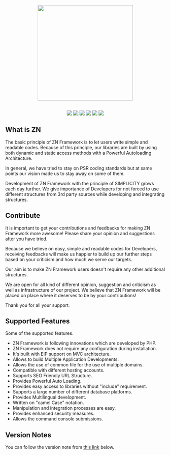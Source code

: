 <p align="center">
	<img width="300" src="https://www.znframework.com/Cloud/ZNFramework/small-top.png" style="max-width:300px"><br><br>
</p>

<p align="center">
<a href="https://github.com/znframework/fullpack-edition/actions/workflows/phpunit.yml">
	<img src="https://img.shields.io/github/workflow/status/znframework/fullpack-edition/PHPUnit/develop?label=build&logo=github&logoColor=%2300BFFF&style=flat-square" style="max-width:100%;"></a>
<a href="https://coveralls.io/github/znframework/fullpack-edition" rel="nofollow">
	<img src="https://img.shields.io/coveralls/github/znframework/fullpack-edition/develop?color=brightgreen&style=flat-square" style="max-width:100%;"></a>
<a href="https://packagist.org/packages/znframework/package-zerocore" rel="nofollow">
	<img src="https://img.shields.io/packagist/dt/znframework/package-zerocore?style=flat-square" style="max-width:100%;"></a>
<a href="//packagist.org/packages/znframework/znframework" rel="nofollow">
	<img src="https://img.shields.io/github/release-date/znframework/fullpack-edition?style=flat-square" style="max-width:100%;"></a>
<a href="//packagist.org/packages/znframework/fullpack-edition" rel="nofollow">
	<img src="https://img.shields.io/github/v/release/znframework/fullpack-edition?style=flat-square&color=00BFFF" style="max-width:100%;"></a>
<a href="//packagist.org/packages/znframework/fullpack-edition" rel="nofollow">
	<img src="https://img.shields.io/github/license/znframework/fullpack-edition?style=flat-square" style="max-width:100%;"></a>
</p>

<h2>What is ZN</h2>

<p>
The basic principle of ZN Framework is to let users write simple and readable codes. Because of this principle, our libraries are built by using both dynamic and static access methods with a Powerful Autoloading Architecture.

In general, we have tried to stay on PSR coding standards but at same points our vision made us to stay away on some of them.

Development of ZN Framework with the principle of SIMPLICITY grows each day further. We give importance of Developers for not forced to use different structures from 3rd party sources while developing and integrating structures.
</p>

<h2>Contribute</h2>

<p>
It is important to get your contributions and feedbacks for making ZN Framework more awesome! Please share your opinion and suggestions after you have tried.

Because we believe on easy, simple and readable codes for Developers, receiving feedbacks will make us happier to build up our further steps based on your criticism and how much we serve our targets.

Our aim is to make ZN Framework users doesn't require any other additional structures.

We are open for all kind of different opinion, suggestion and criticism as well as infrastructure of our project. We believe that ZN Framework will be placed on place where it deserves to be by your contributions!

Thank you for all your support.
</p>

<h2>Supported Features</h2>

<p>Some of the supported features.</p>

<p>
<ul>
<li>ZN Framework is following innovations which are developed by PHP.</li>
<li>ZN Framework does not require any configuration during installation.</li>
<li>It's built with EIP support on MVC architecture.</li>
<li>Allows to build Multiple Application Developments.</li>
<li>Allows the use of common file for the use of multiple domains.</li>
<li>Compatible with different hosting accounts.</li>
<li>Supports SEO Friendly URL Structure.</li>
<li>Provides Powerful Auto Loading.</li>
<li>Provides easy access to libraries without "include" requirement.</li>
<li>Supports a large number of different database platforms.</li>
<li>Provides Multilingual development.</li>
<li>Written on "camel Case" notation.</li>
<li>Manipulation and integration processes are easy.</li>
<li>Provides enhanced security measures.</li>
<li>Allows the command console submissions.</li>
</ul>
</p>


<h2>Version Notes</h2>

<p>You can follow the version note from <a href="https://docs.znframework.com/getting-started/version-notes">this link</a> below.</p>